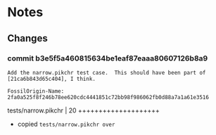 # Notes

## Changes

### commit b3e5f5a460815634be1eaf87eaaa80607126b8a9

    Add the narrow.pikchr test case.  This should have been part of
    [21ca6b843d65c404], I think.

    FossilOrigin-Name: 2fa0a525f8f246b78ee620cdc4441851c72bb98f986062fb0d88a7a1a61e3516

 tests/narrow.pikchr | 20 ++++++++++++++++++++

* copied `tests/narrow.pikchr over`
